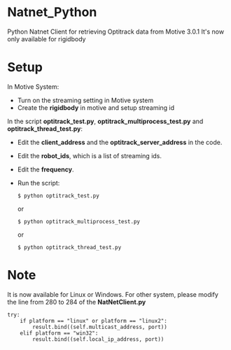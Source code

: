 # Natnet_Python
 Python Natnet Client for retrieving Optitrack data from Motive 3.0.1
 It's now only available for rigidbody

# Setup
In Motive System:
* Turn on the streaming setting in Motive system
* Create the **rigidbody** in motive and setup streaming id

In the script **optitrack_test.py**, **optitrack_multiprocess_test.py** and **optitrack_thread_test.py**:
* Edit the **client_address** and the **optitrack_server_address** in the code. 
* Edit the **robot_ids**, which is a list of streaming ids.
* Edit the **frequency**.
* Run the script:

    ```
    $ python optitrack_test.py
    ```
    or
    ```
    $ python optitrack_multiprocess_test.py
    ```
    or
    ```
    $ python optitrack_thread_test.py
    ```

# Note 
It is now available for Linux or Windows. For other system, please modify the line from 280 to 284 of the **NatNetClient.py**

```
try:
    if platform == "linux" or platform == "linux2":
        result.bind((self.multicast_address, port))
    elif platform == "win32":
        result.bind((self.local_ip_address, port))
```